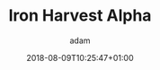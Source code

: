 ---
author: adam
coverimage:
date: 2018-08-09T10:25:47+01:00
description:
draft: true
month: "2018/08"
tag: 
- gaming
- kickstarter
- 1920+
title: "Iron Harvest Alpha"
year: "2018"
---